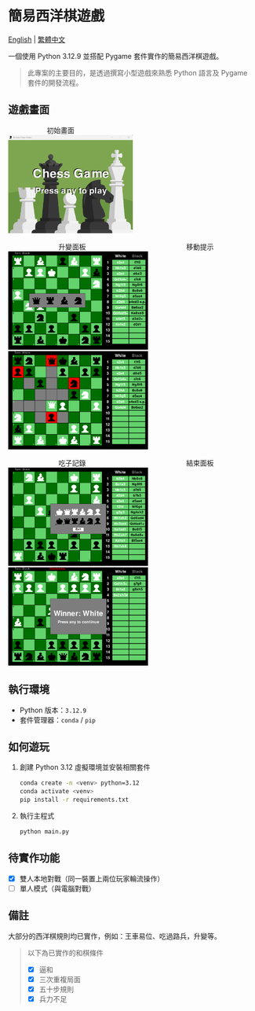 # 簡易西洋棋遊戲

<a href="./README.md">English</a> | <a href="./README.zh-TW.md">繁體中文</a>


一個使用 Python 3.12.9 並搭配 Pygame 套件實作的簡易西洋棋遊戲。  
> 此專案的主要目的，是透過撰寫小型遊戲來熟悉 Python 語言及 Pygame 套件的開發流程。

## 遊戲畫面
&nbsp;&nbsp;&nbsp;&nbsp;&nbsp;&nbsp;&nbsp;&nbsp;&nbsp;&nbsp;&nbsp;&nbsp;&nbsp;&nbsp;&nbsp;&nbsp;&nbsp;&nbsp;&nbsp;&nbsp;初始畫面   
<img src="./assets/image/display/display_main.png" alt="display_main.png" width="254" height="200">


&nbsp;&nbsp;&nbsp;&nbsp;&nbsp;&nbsp;&nbsp;&nbsp;&nbsp;&nbsp;&nbsp;&nbsp;&nbsp;&nbsp;&nbsp;&nbsp;&nbsp;&nbsp;&nbsp;&nbsp;&nbsp;&nbsp;&nbsp;&nbsp;&nbsp;&nbsp;升變面板&nbsp;&nbsp;&nbsp;&nbsp;&nbsp;&nbsp;&nbsp;&nbsp;&nbsp;&nbsp;&nbsp;&nbsp;&nbsp;&nbsp;&nbsp;&nbsp;&nbsp;&nbsp;&nbsp;&nbsp;&nbsp;&nbsp;&nbsp;&nbsp;&nbsp;&nbsp;&nbsp;&nbsp;&nbsp;&nbsp;&nbsp;&nbsp;&nbsp;&nbsp;&nbsp;&nbsp;&nbsp;&nbsp;&nbsp;&nbsp;&nbsp;&nbsp;&nbsp;&nbsp;&nbsp;&nbsp;&nbsp;&nbsp;&nbsp;&nbsp;&nbsp;&nbsp;移動提示   
<img src="./assets/image/display/display_promotion.png" alt="display_promotion.png" width="285" height="200">
<img src="./assets/image/display/display_play.png" alt="display_play.png" width="285" height="200">

&nbsp;&nbsp;&nbsp;&nbsp;&nbsp;&nbsp;&nbsp;&nbsp;&nbsp;&nbsp;&nbsp;&nbsp;&nbsp;&nbsp;&nbsp;&nbsp;&nbsp;&nbsp;&nbsp;&nbsp;&nbsp;&nbsp;&nbsp;&nbsp;&nbsp;&nbsp;吃子記錄&nbsp;&nbsp;&nbsp;&nbsp;&nbsp;&nbsp;&nbsp;&nbsp;&nbsp;&nbsp;&nbsp;&nbsp;&nbsp;&nbsp;&nbsp;&nbsp;&nbsp;&nbsp;&nbsp;&nbsp;&nbsp;&nbsp;&nbsp;&nbsp;&nbsp;&nbsp;&nbsp;&nbsp;&nbsp;&nbsp;&nbsp;&nbsp;&nbsp;&nbsp;&nbsp;&nbsp;&nbsp;&nbsp;&nbsp;&nbsp;&nbsp;&nbsp;&nbsp;&nbsp;&nbsp;&nbsp;&nbsp;&nbsp;&nbsp;&nbsp;&nbsp;&nbsp;結束面板   
<img src="./assets/image/display/display_captured.png" alt="display_captured.png" width="285" height="200">
<img src="./assets/image/display/display_end.png" alt="display_end.png" width="285" height="200">

## 執行環境
* Python 版本：`3.12.9`
* 套件管理器：`conda` / `pip`

## 如何遊玩
1. 創建 Python 3.12 虛擬環境並安裝相關套件
    ```bash
    conda create -n <venv> python=3.12
    conda activate <venv>
    pip install -r requirements.txt
    ```
2. 執行主程式
    ```bash
    python main.py
    ```

## 待實作功能
- [x] 雙人本地對戰（同一裝置上兩位玩家輪流操作）
- [ ] 單人模式（與電腦對戰）

## 備註
大部分的西洋棋規則均已實作，例如：王車易位、吃過路兵，升變等。
> 以下為已實作的和棋條件
> * [x] 逼和
> * [x] 三次重複局面
> * [x] 五十步規則
> * [x] 兵力不足